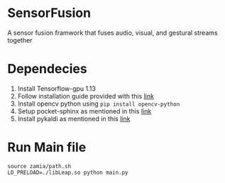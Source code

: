 # SensorFusion
A sensor fusion framwork that fuses audio, visual, and gestural streams together

# Dependecies 
1. Install Tensorflow-gpu 1.13
2. Follow installation guide provided with this [link](https://github.com/tensorflow/models/blob/master/research/object_detection/g3doc/installation.md)
3. Install opencv python using `pip install opencv-python`
4. Setup pocket-sphinx as mentioned in this [link](https://github.com/uom-cse-realitix/speech_recognition)
5. Install pykaldi as mentioned in this [link](https://github.com/pykaldi/pykaldi#installation)

# Run Main file

```
source zamia/path.sh
LD_PRELOAD=./libLeap.so python main.py
```
